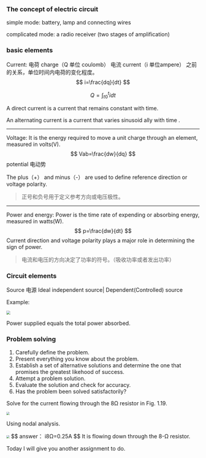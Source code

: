 ### The concept of electric circuit

simple mode: battery, lamp and connecting wires

complicated mode: a radio receiver (two stages of amplification)

### basic elements

Current:  电荷 charge（Q 单位 coulomb） 电流 current（i 单位ampere） 之前的关系，单位时间内电荷的变化程度。
$$
i=\frac{dq}{dt}
$$

$$
Q=\int_{t0}^{t}{i}dt
$$

A direct current is a current that remains constant with time.

An alternating current is  a current that varies sinusoid ally with time .

***

Voltage: It is the energy required to move a unit charge through an element, measured in volts(V).
$$
Vab=\frac{dw}{dq}
$$
potential 电动势 

The plus（+） and minus（-） are used to define reference direction or voltage polarity.

> 正号和负号用于定义参考方向或电压极性。

***

Power and energy: Power is the time rate of expending or absorbing energy, measured in  watts(W).
$$
p=\frac{dw}{dt}
$$
Current direction and voltage polarity plays a major role in determining the sign of power.

> 电流和电压的方向决定了功率的符号。（吸收功率或者发出功率）

### Circuit elements

Source 电源 Ideal independent source| Dependent(Controlled) source

Example:

<img src="C:\Users\Administrator\Documents\GitHub\hello-world\Basic Concepts\example 1.7.png" style="zoom:60%;" />

Power supplied equals the total power absorbed.

### Problem solving

1. Carefully define the problem.
2. Present everything you know about the problem.
3. Establish a set of alternative solutions and determine the one that promises the greatest likehood of success.
4. Attempt a problem solution.
5. Evaluate the solution and check for accuracy.
6. Has the problem been solved satisfactorily?

Solve for the current flowing through the 8Ω resistor in Fig. 1.19.

<img src="C:\Users\Administrator\Documents\GitHub\hello-world\Basic Concepts\Example 1.10.png" style="zoom:50%;" />

Using nodal analysis.

<img src="C:\Users\Administrator\Documents\GitHub\hello-world\Basic Concepts\solution ex1.10.png" style="zoom:50%;" />
$$
answer： i8Ω=0.25A 
$$
It is flowing down through the 8-Ω resistor.

Today I will give you another assignment to do.





